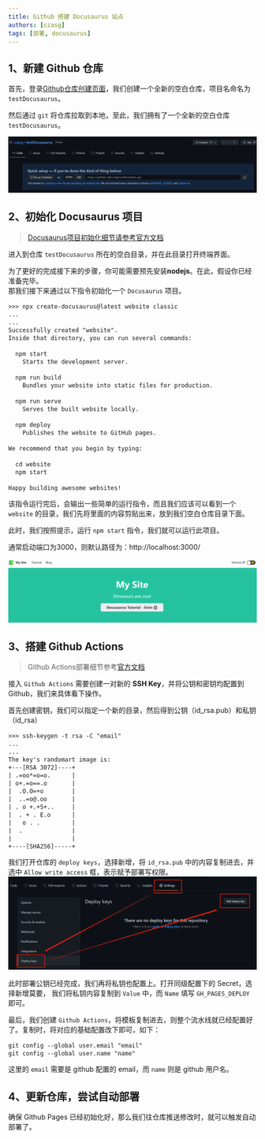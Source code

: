 ```yaml
---
title: Github 搭建 Docusaurus 站点
authors: [czasg]
tags: [部署, docusaurus]
---
```


<!--truncate-->

## 1、新建 Github 仓库
首先，登录[Github仓库创建页面](https://github.com/new)，我们创建一个全新的空白仓库，项目名命名为 `testDocusaurus`。

然后通过 `git` 将仓库拉取到本地，至此，我们拥有了一个全新的空白仓库 `testDocusaurus`。  

![](gitindex.png)

## 2、初始化 Docusaurus 项目
> [Docusaurus项目初始化细节请参考官方文档](https://docusaurus.io/zh-CN/docs/installation)

进入到仓库 `testDocusaurus` 所在的空白目录，并在此目录打开终端界面。

为了更好的完成接下来的步骤，你可能需要预先安装**nodejs**。在此，假设你已经准备完毕。  
那我们接下来通过以下指令初始化一个 `Docusaurus` 项目。
```shell script
>>> npx create-docusaurus@latest website classic
...
...
Successfully created "website".
Inside that directory, you can run several commands:

  npm start
    Starts the development server.

  npm run build
    Bundles your website into static files for production.

  npm run serve
    Serves the built website locally.

  npm deploy
    Publishes the website to GitHub pages.

We recommend that you begin by typing:

  cd website
  npm start

Happy building awesome websites!
```

该指令运行完后，会输出一些简单的运行指令，而且我们应该可以看到一个 `website` 的目录，我们先将里面的内容剪贴出来，放到我们空白仓库目录下面。

此时，我们按照提示，运行 `npm start` 指令，我们就可以运行此项目。

通常启动端口为3000，则默认路径为：http://localhost:3000/  

![](websiteindex.png)

## 3、搭建 Github Actions
> Github Actions部署细节参考[官方文档](https://docusaurus.io/zh-CN/docs/deployment#deploying-to-github-pages)

接入 `Github Actions` 需要创建一对新的 **SSH Key**，并将公钥和密钥均配置到 Github，我们来具体看下操作。

首先创建密钥，我们可以指定一个新的目录，然后得到公钥（id_rsa.pub）和私钥（id_rsa）
```shell script
>>> ssh-keygen -t rsa -C "email"
...
...
The key's randomart image is:
+---[RSA 3072]----+
| .=oo*=o=o.      |
| o+.=o==.o       |
|  .O.O=+o        |
|  ..=o@.oo       |
| . o +.+S+..     |
|  . + . E.o      |
|   o . .         |
|  .              |
|                 |
+----[SHA256]-----+
```

我们打开仓库的 `deploy keys`，选择新增，将 `id_rsa.pub` 中的内容复制进去，并选中 `Allow write access` 框，表示赋予部署写权限。
![](deploykey.png)

此时部署公钥已经完成，我们再将私钥也配置上。打开同级配置下的 Secret，选择新增莫要，
我们将私钥内容复制到 `Value` 中，而 `Name` 填写 `GH_PAGES_DEPLOY` 即可。

最后，我们创建 `Github Actions`，将模板复制进去，则整个流水线就已经配置好了。复制时，将对应的基础配置改下即可，如下：
```shell script
git config --global user.email "email"
git config --global user.name "name"
```
这里的 `email` 需要是 github 配置的 email，而 `name` 则是 github 用户名。

## 4、更新仓库，尝试自动部署

确保 Github Pages 已经初始化好，那么我们往仓库推送修改时，就可以触发自动部署了。
